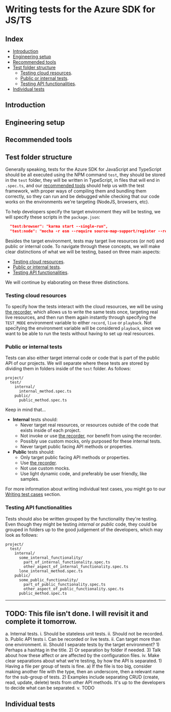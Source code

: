 # Writing tests for the Azure SDK for JS/TS

## Index

- [Introduction](#introduction)
- [Engineering setup](#engineering-setup)
- [Recommended tools](#recommended-tools)
- [Test folder structure](#test-folder-structure)
  - [Testing cloud resources](#testing-cloud-resources).
  - [Public or internal tests](#public-or-internal-tests).
  - [Testing API functionalities](#testing-api-functionalities).
- [Individual tests](#individual-tests)

## Introduction

## Engineering setup

## Recommended tools

## Test folder structure

Generally speaking, tests for the Azure SDK for JavaScript and TypeScript should be all executed using the NPM command `test`, they should be stored in the `test` folder, they will be written in TypeScript, in files that will end in `.spec.ts`, and our [recommended tools](#recommended-tools) should help us with the test framework, with proper ways of compiling them and bundling them correctly, so they can run and be debugged while checking that our code works on the environments we're targeting (NodeJS, browsers, etc).

To help developers specify the target environment they will be testing, we will specify these scripts in the `package.json`:

```json
  "test:browser": "karma start --single-run",
  "test:node": "mocha -r esm --require source-map-support/register --reporter mocha-multi --reporter-options spec=-,mocha-junit-reporter=- --timeout 180000 --full-trace dist-esm/test/*.test.js",
```

Besides the target environment, tests may target live resources (or not) and public or internal code. To navigate through these concepts, we will make clear distinctions of what we will be testing, based on three main aspects:

- [Testing cloud resources](#testing-cloud-resources).
- [Public or internal tests](#public-or-internal-tests).
- [Testing API functionalities](#testing-api-functionalities).

We will continue by elaborating on these three distinctions.

### Testing cloud resources

To specify how the tests interact with the cloud resources, we will be using [the recorder](#the-recorder), which allows us to write the same tests once, targeting real live resources, and then run them again instantly through specifying the `TEST_MODE` environment variable to either `record`, `live` or `playback`. Not specifying the environment variable will be considered `playback`, since we want to be able to run the tests without having to set up real resources.

### Public or internal tests

Tests can also either target internal code or code that is part of the public API of our projects. We will separate where these tests are stored by dividing them in folders inside of the `test` folder. As follows:

```
project/
  test/
    internal/
	  internal_method.spec.ts
	public/
	  public_method.spec.ts
```

Keep in mind that...

- **Internal** tests should:
  - Never target real resources, or resources outside of the code that exists inside of each project.
  - Not invoke or use [the recorder](#the-recorder), nor benefit from using the recorder.
  - Possibly use custom mocks, only purposed for these internal tests.
  - Never target public facing API methods or properties.
- **Public** tests should:
  - Only target public facing API methods or properties.
  - Use [the recorder](#the-recorder).
  - Not use custom mocks.
  - Use light dynamic code, and preferably be user friendly, like samples.

For more information about writing individual test cases, you might go to our [Writing test cases](#writing-test-cases) section.

### Testing API functionalities

Tests should also be written grouped by the functionality they're testing. Even though they might be testing _internal_ or _public_ code, they could be grouped in folders up to the good judgement of the developers, which may look as follows:

```
project/
  test/
    internal/
	  some_internal_functionality/
	    part_of_internal_functionality.spec.ts
		other_aspect_of_internal_functionality.spec.ts
	  lone_internal_method.spec.ts
	public/
	  some_public_functionality/
	    part_of_public_functionality.spec.ts
		other_aspect_of_public_functionality.spec.ts
	  public_method.spec.ts
```

---
TODO:
This file isn't done. I will revisit it and complete it tomorrow.
---

a. Internal tests.
	i. Should be stateless unit tests.
	ii. Should not be recorded.
b. Public API tests
	i. Can be recorded or live tests.
	ii. Can target more than one environment.
	iii. Should I separate tests by the target environment?
		1) Perhaps a hashtag in the title.
		2) Or separation by folder if needed.
		3) Talk about how these affect or are affected by the configuration files.
	iv. Make clear separations about what we're testing, by how the API is separated.
		1) Having a file per group of tests is fine.
			a) If the file is too big, consider making another file with the type, then an underscore, then a relevant name for the sub-group of tests.
		2) Examples include separating CRUD (create, read, update, delete) tests from other API methods. It's up to the developers to decide what can be separated.
	v. TODO


## Individual tests